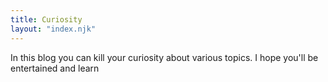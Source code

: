 ```yaml
---
title: Curiosity
layout: "index.njk"
---
```


In this blog you can kill your curiosity about various topics. I hope you'll be entertained and learn



